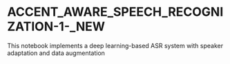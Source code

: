 # ACCENT_AWARE_SPEECH_RECOGNIZATION-1-_NEW
This notebook implements a deep learning-based ASR system with speaker adaptation and data augmentation
